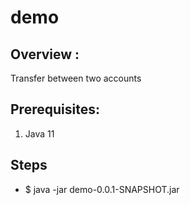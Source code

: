 # demo
 
## Overview :
Transfer between two accounts

## Prerequisites:
<ol>
  <li>Java 11</li>
</ol>
 
## Steps
<ul>
 <li>$ java -jar demo-0.0.1-SNAPSHOT.jar</li>
</ul>
